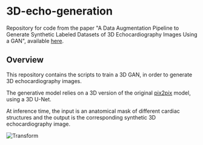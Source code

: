 # 3D-echo-generation

Repository for code from the paper "A Data Augmentation Pipeline to Generate Synthetic Labeled Datasets of 3D Echocardiography Images Using a GAN", available [here](https://ieeexplore.ieee.org/abstract/document/9893790).


## Overview

This repository contains the scripts to train a 3D GAN, in order to generate 3D echocardiography images. 

The generative model relies on a 3D version of the original [pix2pix](https://github.com/phillipi/pix2pix) model, using a 3D U-Net.

At inference time, the input is an anatomical mask of different cardiac structures and the output is the corresponding synthetic 3D echocardiography image.

![Transform](docs/assets/img/3_transform.png)
